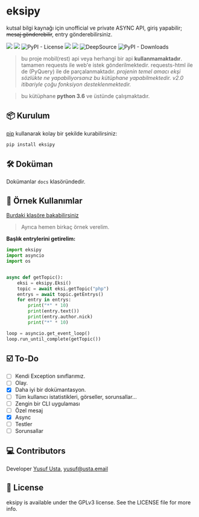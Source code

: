 # eksipy

kutsal bilgi kaynağı için unofficial ve private ASYNC API, giriş yapabilir; ~~mesaj gönderebilir~~, entry gönderebilirsiniz.

![](https://img.shields.io/pypi/pyversions/eksipy?style=flat-square) ![](https://img.shields.io/pypi/v/eksipy?style=flat-square) ![PyPI - License](https://img.shields.io/pypi/l/eksipy?style=flat-square) ![](https://www.codefactor.io/repository/github/quiec/eksipy/badge) ![](https://deepsource.io/gh/Quiec/eksipy.svg/?label=active+issues&show_trend=true) ![DeepSource](https://deepsource.io/gh/Quiec/eksipy.svg/?label=resolved+issues&show_trend=true) ![PyPI - Downloads](https://img.shields.io/pypi/dm/eksipy)

> bu proje mobil(rest) api veya herhangi bir api **kullanmamaktadır**. tamamen requests ile web'e istek gönderilmektedir. requests-html ile de (PyQuery) ile de parçalanmaktadır. _projenin temel amacı ekşi sözlükte ne yapabiliyorsanız bu kütüphane yapabilmektedir. v2.0 itibariyle çoğu fonksiyon desteklenmektedir._

> bu kütüphane **python 3.6** ve üstünde çalışmaktadır.

## 📦 Kurulum

[pip](https://pypi.org/) kullanarak kolay bir şekilde kurabilirsiniz:

```sh
pip install eksipy
```

## 🛠 Doküman

Dokümanlar `docs` klasöründedir.

## 🔷 Örnek Kullanımlar

[Burdaki klasöre bakabilirsiniz](https://github.com/yusufusta/eksipy/tree/master/examples)

> Ayrıca hemen birkaç örnek verelim.

**Başlık entrylerini getirelim:**

```python
import eksipy
import asyncio
import os


async def getTopic():
    eksi = eksipy.Eksi()
    topic = await eksi.getTopic("php")
    entrys = await topic.getEntrys()
    for entry in entrys:
        print("*" * 10)
        print(entry.text())
        print(entry.author.nick)
        print("*" * 10)

loop = asyncio.get_event_loop()
loop.run_until_complete(getTopic())
```

## ☑️ To-Do

- [ ] Kendi Exception sınıflarımız.
- [ ] Olay.
- [x] Daha iyi bir dokümantasyon.
- [ ] Tüm kullanıcı istatistikleri, görseller, sorunsallar...
- [ ] Zengin bir CLI uygulaması
- [ ] Özel mesaj
- [x] Async
- [ ] Testler
- [ ] Sorunsallar

## 💻 Contributors

Developer [Yusuf Usta](https://t.me/fusuf), yusuf@usta.email

## 📒 License

eksipy is available under the GPLv3 license. See the LICENSE file for more info.
